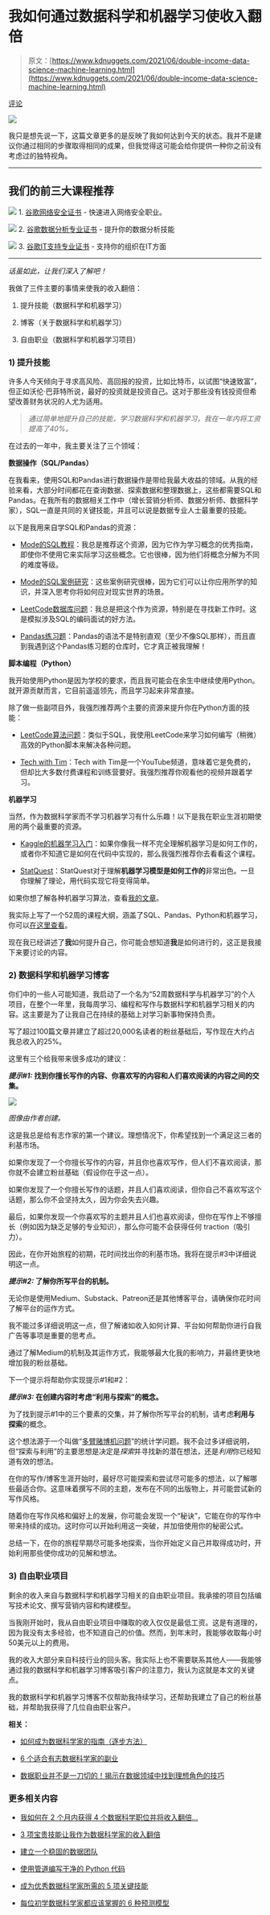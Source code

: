 # 我如何通过数据科学和机器学习使收入翻倍

> 原文：[https://www.kdnuggets.com/2021/06/double-income-data-science-machine-learning.html](https://www.kdnuggets.com/2021/06/double-income-data-science-machine-learning.html)

[评论](#comments)

![](../Images/5685018b489c751b3b316e3068928cfd.png)

我只是想先说一下，这篇文章更多的是反映了我如何达到今天的状态。我并不是建议你通过相同的步骤取得相同的成果，但我觉得这可能会给你提供一种你之前没有考虑过的独特视角。

* * *

## 我们的前三大课程推荐

![](../Images/0244c01ba9267c002ef39d4907e0b8fb.png) 1\. [谷歌网络安全证书](https://www.kdnuggets.com/google-cybersecurity) - 快速进入网络安全职业。

![](../Images/e225c49c3c91745821c8c0368bf04711.png) 2\. [谷歌数据分析专业证书](https://www.kdnuggets.com/google-data-analytics) - 提升你的数据分析技能

![](../Images/0244c01ba9267c002ef39d4907e0b8fb.png) 3\. [谷歌IT支持专业证书](https://www.kdnuggets.com/google-itsupport) - 支持你的组织在IT方面

* * *

*话虽如此，让我们深入了解吧！*

我做了三件主要的事情来使我的收入翻倍：

1.  提升技能（数据科学和机器学习）

1.  博客（关于数据科学和机器学习）

1.  自由职业（数据科学和机器学习项目）

### 1) 提升技能

许多人今天倾向于寻求高风险、高回报的投资，比如比特币，以试图“快速致富”，但正如沃伦·巴菲特所说，最好的投资就是投资自己。这对于那些没有钱投资但希望改善财务状况的人尤为适用。

> *通过简单地提升自己的技能，学习数据科学和机器学习，我在一年内将工资提高了40%。*

在过去的一年中，我主要关注了三个领域：

**数据操作（SQL/Pandas）**

在我看来，使用SQL和Pandas进行数据操作是带给我最大收益的领域。从我的经验来看，大部分时间都花在查询数据、探索数据和整理数据上，这些都需要SQL和Pandas。在我所有的数据相关工作中（增长营销分析师、数据分析师、数据科学家），SQL一直是共同的关键技能，并且可以说是数据专业人士最重要的技能。

以下是我用来自学SQL和Pandas的资源：

+   [Mode的SQL教程](https://mode.com/sql-tutorial/introduction-to-sql/)：我总是推荐这个资源，因为它作为学习概念的优秀指南，即使你不使用它来实际学习这些概念。它也很棒，因为他们将概念分解为不同的难度等级。

+   [Mode的SQL案例研究](https://mode.com/sql-tutorial/a-drop-in-user-engagement/)：这些案例研究很棒，因为它们可以让你应用所学的知识，并深入思考你将如何应对现实世界的场景。

+   [LeetCode数据库问题](https://leetcode.com/problemset/database/)：我总是把这个作为资源，特别是在寻找新工作时。这是模拟涉及SQL的编码面试的好方法。

+   [Pandas练习题](https://github.com/guipsamora/pandas_exercises)：Pandas的语法不是特别直观（至少不像SQL那样），而且直到我遇到这个Pandas练习题的仓库时，它才真正被我理解！

**脚本编程（Python）**

我开始使用Python是因为学校的要求，而且我可能会在余生中继续使用Python。就开源贡献而言，它目前遥遥领先，而且学习起来非常直接。

除了做一些副项目外，我强烈推荐两个主要的资源来提升你在Python方面的技能：

+   [LeetCode算法问题](https://leetcode.com/problemset/algorithms/)：类似于SQL，我使用LeetCode来学习如何编写（稍微）高效的Python脚本来解决各种问题。

+   [Tech with Tim](https://www.youtube.com/channel/UC4JX40jDee_tINbkjycV4Sg)：Tech with Tim是一个YouTube频道，意味着它是免费的，但却比大多数付费课程和训练营要好。我强烈推荐你观看他的视频并跟着学习。

**机器学习**

当然，作为数据科学家而不学习机器学习有什么乐趣！以下是我在职业生涯初期使用的两个最重要的资源。

+   [Kaggle的机器学习入门](https://www.kaggle.com/learn/intro-to-machine-learning)：如果你像我一样不完全理解机器学习是如何工作的，或者你不知道它是如何在代码中实现的，那么我强烈推荐你去看看这个课程。

+   [StatQuest](https://www.youtube.com/channel/UCtYLUTtgS3k1Fg4y5tAhLbw)：StatQuest对于理解**机器学习模型是如何工作的**非常出色。一旦你理解了理论，用代码实现它将变得简单。

如果你想了解各种机器学习算法，查看[我的文章](https://towardsdatascience.com/all-machine-learning-algorithms-you-should-know-in-2021-2e357dd494c7)。

我实际上写了一个52周的课程大纲，涵盖了SQL、Pandas、Python和机器学习，你可以[在这里查看](https://towardsdatascience.com/a-complete-52-week-curriculum-to-become-a-data-scientist-in-2021-2b5fc77bd160)。

现在我已经讲述了**我**如何提升自己，你可能会想知道**我**是如何进行的，这正是我接下来要讨论的内容。

### 2) 数据科学和机器学习博客

你们中的一些人可能知道，我启动了一个名为“52周数据科学与机器学习”的个人项目，在整个一年里，我每周学习、编程和写作与数据科学和机器学习相关的内容。这主要是为了让我自己在持续的基础上对学习新事物保持负责。

写了超过100篇文章并建立了超过20,000名读者的粉丝基础后，写作现在大约占我总收入的25%。

这里有三个给我带来很多成功的建议：

***提示#1:* 找到你擅长写作的内容、你喜欢写的内容和人们喜欢阅读的内容之间的交集。**

![](../Images/09d28c9c6db423bedd2912deaa7648fc.png)

*图像由作者创建。*

这是我总是给有志作家的第一个建议。理想情况下，你希望找到一个满足这三者的利基市场。

如果你发现了一个你擅长写作的内容，并且你也喜欢写作，但人们不喜欢阅读，那你就不会建立粉丝基础（假设你在乎这一点）。

如果你发现了一个你擅长写作的话题，并且人们喜欢阅读，但你自己不喜欢写这个话题，那么你不会坚持太久，因为你会失去兴趣。

最后，如果你发现一个你喜欢写的主题并且人们也喜欢阅读，但你在写作上不够擅长（例如因为缺乏足够的专业知识），那么你可能不会获得任何 traction（吸引力）。

因此，在你开始旅程的初期，花时间找出你的利基市场。我将在提示#3中详细说明这一点。

***提示#2:* 了解你所写平台的机制。**

无论你是使用Medium、Substack、Patreon还是其他博客平台，请确保你花时间了解平台的运作方式。

我不能过多详细说明这一点，但了解诸如收入如何计算、平台如何帮助你进行自我广告等事项是重要的思考点。

通过了解Medium的机制及其运作方式，我能够最大化我的影响力，并最终更快地增加我的粉丝基础。

下一个提示将帮助你实现提示#1和#2：

***提示#3:* 在创建内容时考虑“利用与探索”的概念。**

为了找到提示#1中的三个要素的交集，并了解你所写平台的机制，请考虑**利用与探索**的概念。

这个想法源于一个叫做“[多臂赌博机问题](https://en.wikipedia.org/wiki/Multi-armed_bandit)”的统计学问题。我不会过多详细说明，但“探索与利用”的主要思想是决定是*探索*并寻找新的潜在想法，还是*利用*你已经知道有效的想法。

在你的写作/博客生涯开始时，最好尽可能探索和尝试尽可能多的想法，以了解哪些最适合你。这意味着撰写不同的主题，发布在不同的出版物上，并可能尝试新的写作风格。

随着你在写作风格和偏好上的发展，你可能会发现一个“秘诀”，它能在你的写作中带来持续的成功。这时你可以开始利用这一突破，并加倍使用你的秘密公式。

总结一下，在你的旅程早期尽可能多地探索，当你开始定义自己并取得成功时，开始利用那些使你成功的见解和想法。

### 3) 自由职业项目

剩余的收入来自与数据科学和机器学习相关的自由职业项目。我承接的项目包括编写技术论文、撰写营销内容和构建模型。

当我刚开始时，我从自由职业项目中赚取的收入仅仅是最低工资。这是有道理的，因为我没有太多经验，也不知道自己的价值。然而，到年末时，我能够收取每小时50美元以上的费用。

我的收入大部分来自科技行业的回头客。我实际上也不需要联系其他人——我能够通过我的数据科学和机器学习博客吸引客户的注意力，我认为这就是本文的关键点。

我的数据科学和机器学习博客不仅帮助我持续学习，还帮助我建立了自己的粉丝基础，并帮助我获得了几位自由职业客户。

**相关：**

+   [如何成为数据科学家的指南（逐步方法）](https://www.kdnuggets.com/2021/05/guide-become-data-scientist.html)

+   [6 个适合有志数据科学家的副业](https://www.kdnuggets.com/2021/05/6-side-hustles-data-scientist.html)

+   [数据职业并不是一刀切的！揭示在数据领域中找到理想角色的技巧](https://www.kdnuggets.com/2021/04/data-careers-not-one-size-fits-all.html)

### 更多相关内容

+   [我如何在 2 个月内获得 4 个数据科学职位并将收入翻倍…](https://www.kdnuggets.com/2021/01/data-science-offers-doubled-income-2-months.html)

+   [3 项宝贵技能让我作为数据科学家的收入翻倍](https://www.kdnuggets.com/2022/10/3-valuable-skills-doubled-income-data-scientist.html)

+   [建立一个稳固的数据团队](https://www.kdnuggets.com/2021/12/build-solid-data-team.html)

+   [使用管道编写干净的 Python 代码](https://www.kdnuggets.com/2021/12/write-clean-python-code-pipes.html)

+   [成为优秀数据科学家所需的 5 项关键技能](https://www.kdnuggets.com/2021/12/5-key-skills-needed-become-great-data-scientist.html)

+   [每位初学数据科学家都应该掌握的 6 种预测模型](https://www.kdnuggets.com/2021/12/6-predictive-models-every-beginner-data-scientist-master.html)
